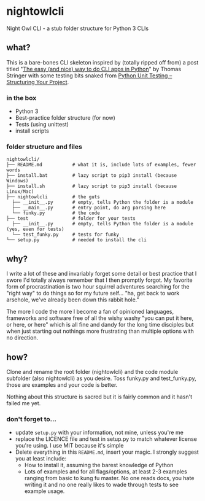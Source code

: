 # nightowlcli

Night Owl CLI - a stub folder structure for Python 3 CLIs

## what?

This is a bare-bones CLI skeleton inspired by (totally ripped off from) a post titled "[The easy (and nice) way to do CLI apps in Python][easy-way-to-do-cli]" by Thomas Stringer with some testing bits snaked from [Python Unit Testing – Structuring Your Project][unit-testing].

### in the box

- Python 3
- Best-practice folder structure (for now)
- Tests (using unittest)
- install scripts

### folder structure and files

```
nightowlcli/
├── README.md           # what it is, include lots of examples, fewer words
├── install.bat         # lazy script to pip3 install (because Windows)
├── install.sh          # lazy script to pip3 install (because Linux/Mac)
├── nightowlcli         # the guts
  ├── __init__.py       # empty, tells Python the folder is a module
  ├── __main__.py       # entry point, do arg parsing here
  └── funky.py          # the code
├── test                # folder for your tests
  ├── __init__.py       # empty, tells Python the folder is a module (yes, even for tests)
  └── test_funky.py     # tests for funky
└── setup.py            # needed to install the cli
```

## why?

I write a lot of these and invariably forget some detail or best practice that I swore I'd totally always remember that I then promptly forgot. My favorite form of procrastination is two hour squirrel adventures searching for the "right way" to do things so for my future self... "ha, get back to work arsehole, we've already been down this rabbit hole."

The more I code the more I become a fan of opinioned languages, frameworks and software free of all the wishy washy "you can put it here, or here, or here" which is all fine and dandy for the long time disciples but when just starting out nothings more frustrating than multiple options with no direction.

## how?

Clone and rename the root folder (nightowlcli) and the code module subfolder (also nightowlcli) as you desire. Toss funky.py and test_funky.py, those are examples and your code is better.

Nothing about this structure is sacred but it is fairly common and it hasn't failed me yet.

### don't forget to...

- update `setup.py` with your information, not mine, unless you're me
- replace the LICENCE file and test in setup.py to match whatever license you're using. I use MIT because it's simple
- Delete everything in this `README.md`, insert your magic. I strongly suggest you at least include:
  - How to install it, assuming the barest knowledge of Python
  - Lots of examples and for all flags/options, at least 2-3 examples ranging from basic to kung fu master. No one reads docs, you hate writing it and no one really likes to wade through tests to see example usage.

[easy-way-to-do-cli]: https://medium.com/@trstringer/the-easy-and-nice-way-to-do-cli-apps-in-python-5d9964dc950d
[unit-testing]:https://www.patricksoftwareblog.com/python-unit-testing-structuring-your-project/
